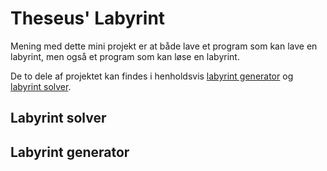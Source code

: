 # Theseus' Labyrint

Mening med dette mini projekt er at både lave et program som kan lave en labyrint, men også et program som kan løse en labyrint.

De to dele af projektet kan findes i henholdsvis [labyrint generator](./Labyrint%20generator/) og [labyrint solver](./Labyrint%20solver/).

## Labyrint solver

## Labyrint generator